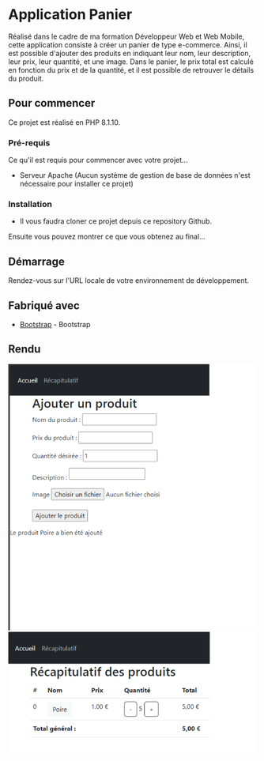# Application Panier

Réalisé dans le cadre de ma formation Développeur Web et Web Mobile, cette application consiste à créer un panier de type e-commerce. Ainsi, il est possible d'ajouter des produits en indiquant leur nom, leur description, leur prix, leur quantité, et une image. Dans le panier, le prix total est calculé en fonction du prix et de la quantité, et il est possible de retrouver le détails du produit.

## Pour commencer

Ce projet est réalisé en PHP 8.1.10.

### Pré-requis

Ce qu'il est requis pour commencer avec votre projet...

- Serveur Apache (Aucun système de gestion de base de données n'est nécessaire pour installer ce projet)

### Installation

- Il vous faudra cloner ce projet depuis ce repository Github.


Ensuite vous pouvez montrer ce que vous obtenez au final...

## Démarrage

Rendez-vous sur l'URL locale de votre environnement de développement.

## Fabriqué avec

* [Bootstrap](https://getbootstrap.com/) - Bootstrap

## Rendu

![aperçu](/Appli.php/appli.php.png "Aperçu appli.php")
![aperçu](/Appli.php/appli.php1.png "Aperçu appli.php")
